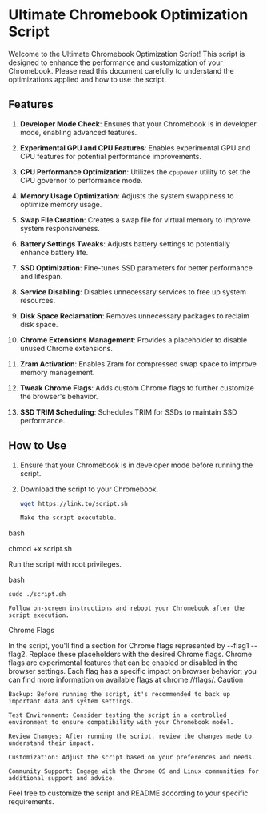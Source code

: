 # Ultimate Chromebook Optimization Script

Welcome to the Ultimate Chromebook Optimization Script! This script is designed to enhance the performance and customization of your Chromebook. Please read this document carefully to understand the optimizations applied and how to use the script.

## Features

1. **Developer Mode Check**: Ensures that your Chromebook is in developer mode, enabling advanced features.

2. **Experimental GPU and CPU Features**: Enables experimental GPU and CPU features for potential performance improvements.

3. **CPU Performance Optimization**: Utilizes the `cpupower` utility to set the CPU governor to performance mode.

4. **Memory Usage Optimization**: Adjusts the system swappiness to optimize memory usage.

5. **Swap File Creation**: Creates a swap file for virtual memory to improve system responsiveness.

6. **Battery Settings Tweaks**: Adjusts battery settings to potentially enhance battery life.

7. **SSD Optimization**: Fine-tunes SSD parameters for better performance and lifespan.

8. **Service Disabling**: Disables unnecessary services to free up system resources.

9. **Disk Space Reclamation**: Removes unnecessary packages to reclaim disk space.

10. **Chrome Extensions Management**: Provides a placeholder to disable unused Chrome extensions.

11. **Zram Activation**: Enables Zram for compressed swap space to improve memory management.

12. **Tweak Chrome Flags**: Adds custom Chrome flags to further customize the browser's behavior.

13. **SSD TRIM Scheduling**: Schedules TRIM for SSDs to maintain SSD performance.

## How to Use

1. Ensure that your Chromebook is in developer mode before running the script.

2. Download the script to your Chromebook.

   ```bash
   wget https://link.to/script.sh

   Make the script executable.

bash

chmod +x script.sh

Run the script with root privileges.

bash

    sudo ./script.sh

    Follow on-screen instructions and reboot your Chromebook after the script execution.

Chrome Flags

In the script, you'll find a section for Chrome flags represented by --flag1 --flag2. Replace these placeholders with the desired Chrome flags. Chrome flags are experimental features that can be enabled or disabled in the browser settings. Each flag has a specific impact on browser behavior; you can find more information on available flags at chrome://flags/.
Caution

    Backup: Before running the script, it's recommended to back up important data and system settings.

    Test Environment: Consider testing the script in a controlled environment to ensure compatibility with your Chromebook model.

    Review Changes: After running the script, review the changes made to understand their impact.

    Customization: Adjust the script based on your preferences and needs.

    Community Support: Engage with the Chrome OS and Linux communities for additional support and advice.

Feel free to customize the script and README according to your specific requirements.

